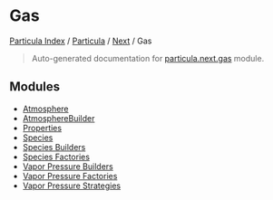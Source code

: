 # Gas

[Particula Index](../../../README.md#particula-index) / [Particula](../../index.md#particula) / [Next](../index.md#next) / Gas

> Auto-generated documentation for [particula.next.gas](https://github.com/Gorkowski/particula/blob/main/particula/next/gas/__init__.py) module.

## Modules

- [Atmosphere](./atmosphere.md)
- [AtmosphereBuilder](./atmosphere_builder.md)
- [Properties](properties/index.md)
- [Species](./species.md)
- [Species Builders](./species_builders.md)
- [Species Factories](./species_factories.md)
- [Vapor Pressure Builders](./vapor_pressure_builders.md)
- [Vapor Pressure Factories](./vapor_pressure_factories.md)
- [Vapor Pressure Strategies](./vapor_pressure_strategies.md)
